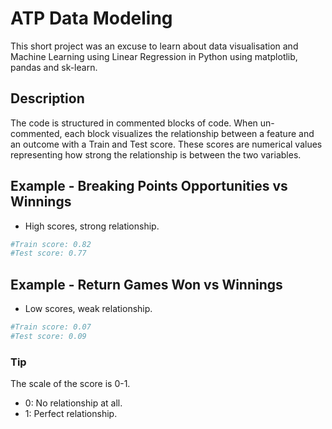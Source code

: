 # ATP Data Modeling

This short project was an excuse to learn about data visualisation and Machine Learning using Linear Regression in Python using matplotlib, pandas and sk-learn.
## Description

The code is structured in commented blocks of code. When un-commented, each block visualizes the relationship between a feature and an outcome with a Train and Test score. These scores are numerical values representing how strong the relationship is between the two variables.

## Example - Breaking Points Opportunities vs Winnings
- High scores, strong relationship.
```sh   
#Train score: 0.82
#Test score: 0.77
   ```
## Example - Return Games Won vs Winnings
- Low scores, weak relationship.
```sh   
#Train score: 0.07
#Test score: 0.09
```

### Tip
The scale of the score is 0-1.
- 0: No relationship at all.
- 1: Perfect relationship.



